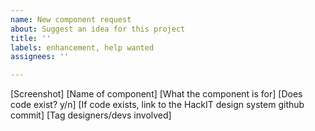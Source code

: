 ```yaml
---
name: New component request
about: Suggest an idea for this project
title: ''
labels: enhancement, help wanted
assignees: ''

---
```


[Screenshot]
[Name of component]
[What the component is for]
[Does code exist? y/n]
[If code exists, link to the HackIT design system github commit]
[Tag designers/devs involved]
